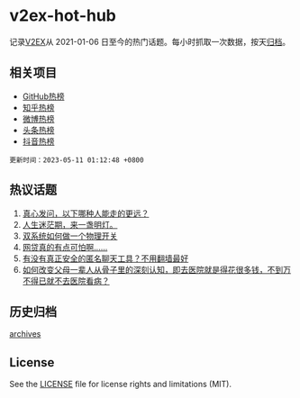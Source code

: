 # v2ex-hot-hub

 记录[V2EX](https://www.v2ex.com/)从 2021-01-06 日至今的热门话题。每小时抓取一次数据，按天[归档](archives)。
 
 ## 相关项目

- [GitHub热榜](https://github.com/snaildev/github-hot-hub)
- [知乎热榜](https://github.com/snaildev/zhihu-hot-hub)
- [微博热榜](https://github.com/snaildev/weibo-hot-hub)
- [头条热榜](https://github.com/snaildev/toutiao-hot-hub)
- [抖音热榜](https://github.com/snaildev/douyin-hot-hub)


 `更新时间：2023-05-11 01:12:48 +0800`

## 热议话题

1. [真心发问，以下哪种人能走的更远？](https://www.v2ex.com/t/938825)
1. [人生迷茫期，来一盏明灯。](https://www.v2ex.com/t/938829)
1. [双系统如何做一个物理开关](https://www.v2ex.com/t/938775)
1. [网贷真的有点可怕啊......](https://www.v2ex.com/t/938893)
1. [有没有真正安全的匿名聊天工具？不用翻墙最好](https://www.v2ex.com/t/938900)
1. [如何改变父母一辈人从骨子里的深刻认知，即去医院就是得花很多钱，不到万不得已就不去医院看病？](https://www.v2ex.com/t/938795)

## 历史归档

[archives](archives)

## License

See the [LICENSE](LICENSE) file for license rights and limitations (MIT).
